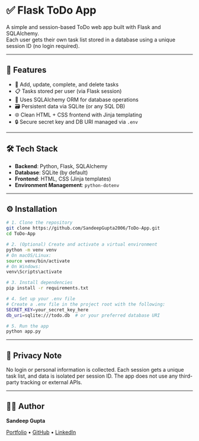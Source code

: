 # ✅ Flask ToDo App

A simple and session-based ToDo web app built with Flask and SQLAlchemy.  
Each user gets their own task list stored in a database using a unique session ID (no login required).

---

## 🧩 Features

- 📝 Add, update, complete, and delete tasks
- 📋 Tasks stored per user (via Flask session)
- 🧠 Uses SQLAlchemy ORM for database operations
- 🗃️ Persistent data via SQLite (or any SQL DB)
- 🌐 Clean HTML + CSS frontend with Jinja templating
- 🔒 Secure secret key and DB URI managed via `.env`

---

## 🛠️ Tech Stack

- **Backend**: Python, Flask, SQLAlchemy
- **Database**: SQLite (by default)
- **Frontend**: HTML, CSS (Jinja templates)
- **Environment Management**: `python-dotenv`

---

## ⚙️ Installation

```bash
# 1. Clone the repository
git clone https://github.com/SandeepGupta2006/ToDo-App.git
cd ToDo-App

# 2. (Optional) Create and activate a virtual environment
python -m venv venv
# On macOS/Linux:
source venv/bin/activate
# On Windows:
venv\Scripts\activate

# 3. Install dependencies
pip install -r requirements.txt

# 4. Set up your .env file
# Create a .env file in the project root with the following:
SECRET_KEY=your_secret_key_here
db_uri=sqlite:///todo.db  # or your preferred database URI

# 5. Run the app
python app.py
```

---

## 🔐 Privacy Note
No login or personal information is collected. Each session gets a unique task list, and data is isolated per session ID.
The app does not use any third-party tracking or external APIs.

---

## 🙋‍♂️ Author

**Sandeep Gupta**

[Portfolio](https://sandeepgupta2006.github.io/Portfolio/) • [GitHub](https://github.com/SandeepGupta2006/) • [LinkedIn](https://www.linkedin.com/in/sandeep-gupta-5872b4315/)
